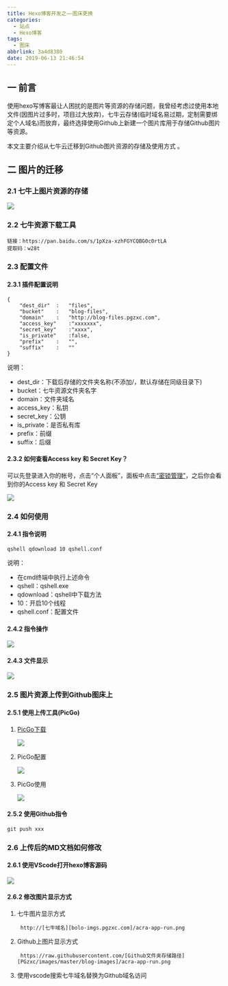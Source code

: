 ```yaml
---
title: Hexo博客开发之——图床更换
categories:
  - 站点
  - Hexo博客
tags:
  - 图床
abbrlink: 3a4d8380
date: 2019-06-13 21:46:54
---
```

## 一 前言
使用hexo写博客最让人困扰的是图片等资源的存储问题，我曾经考虑过使用本地文件(因图片过多时，项目过大放弃)，七牛云存储(临时域名易过期，定制需要绑定个人域名)而放弃，最终选择使用Github上新建一个图片库用于存储Github图片等资源。  

本文主要介绍从七牛云迁移到Github图片资源的存储及使用方式  。  

<!--more-->

## 二 图片的迁移 

### 2.1 七牛上图片资源的存储  
![][1] 

### 2.2 七牛资源下载工具  

	链接：https://pan.baidu.com/s/1pXza-xzhFGYCQBG0c0rtLA 
	提取码：w28t 

### 2.3 配置文件 

#### 2.3.1 插件配置说明 
	{
    	"dest_dir"  :   "files",
    	"bucket"    :   "blog-files",
    	"domain"    :   "http://blog-files.pgzxc.com",
    	"access_key"    :"xxxxxxx",
    	"secret_key"    :"xxxx",
    	"is_private"    :false,
    	"prefix"    :   "",
    	"suffix"    :   ""
	}


说明： 


* dest_dir：下载后存储的文件夹名称(不添加/，默认存储在同级目录下)
* bucket：七牛资源文件夹名字
* domain：文件夹域名
* access_key：私钥
* secret_key：公钥
* is_private：是否私有库
* prefix：前缀
* suffix：后缀

#### 2.3.2 如何查看Access key 和 Secret Key？  
    
可以先登录进入你的帐号，点击“个人面板”，面板中点击[“密锁管理”][2]，之后你会看到你的Access key 和 Secret Key  

![][3] 


### 2.4 如何使用
 
#### 2.4.1 指令说明

	qshell qdownload 10 qshell.conf

说明：     
 
* 在cmd终端中执行上述命令  
* qshell：qshell.exe
* qdownload：qshell中下载方法
* 10：开启10个线程
* qshell.conf：配置文件


#### 2.4.2 指令操作
![][4]
#### 2.4.3 文件显示
![][5]



### 2.5 图片资源上传到Github图床上
#### 2.5.1 使用上传工具(PicGo)
1. [PicGo下载][6]      
	
	![][7]
2. PicGo配置 
	
	![][8]
3. PicGo使用
	
	![][9]

#### 2.5.2 使用Github指令
 

	git push xxx  

### 2.6 上传后的MD文档如何修改

#### 2.6.1 使用VScode打开hexo博客源码
![][10]
#### 2.6.2 修改图片显示方式 
1. 七牛图片显示方式   

		http://[七牛域名][bolo-imgs.pgzxc.com]/acra-app-run.png

2. Github上图片显示方式    

		https://raw.githubusercontent.com/[Github文件夹存储路径][PGzxc/images/master/blog-images]/acra-app-run.png  


3. 使用vscode搜索七牛域名替换为Github域名访问



[1]: https://cdn.jsdelivr.net/gh/pgzxc/CDN/blog-image/hexo-qiniu-store.png
[2]: https://portal.qiniu.com/user/key
[3]: https://cdn.jsdelivr.net/gh/pgzxc/CDN/blog-image/hexo-qiniu-accesskey-secretkey.png
[4]: https://cdn.jsdelivr.net/gh/pgzxc/CDN/blog-image/hexo-qiniu-images-download.png
[5]: https://cdn.jsdelivr.net/gh/pgzxc/CDN/blog-image/hexo-qiniu-images-download-after.png
[6]: https://github.com/Molunerfinn/PicGo
[7]: https://cdn.jsdelivr.net/gh/pgzxc/CDN/blog-image/hexo-github-picgo-download.png
[8]: https://cdn.jsdelivr.net/gh/pgzxc/CDN/blog-image/hexo-picgo-github-setting.png
[9]: https://cdn.jsdelivr.net/gh/pgzxc/CDN/blog-image/hexo-picgo-github-upload.png
[10]: https://cdn.jsdelivr.net/gh/pgzxc/CDN/blog-image/hexo-vscode-open.png
